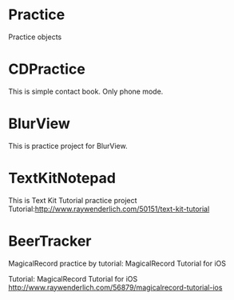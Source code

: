 Practice
========

Practice objects

CDPractice
===========
This is simple contact book.
Only phone mode.

BlurView
==========
This is practice project for BlurView.

TextKitNotepad
============
This is Text Kit Tutorial practice project 
Tutorial:http://www.raywenderlich.com/50151/text-kit-tutorial

BeerTracker
============
MagicalRecord practice by tutorial: MagicalRecord Tutorial for iOS

Tutorial:
MagicalRecord Tutorial for iOS
http://www.raywenderlich.com/56879/magicalrecord-tutorial-ios